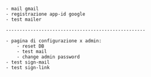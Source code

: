 	- mail gmail
	- registrazione app-id google
	- test mailer
	
	---------------------------------------------------
	
	- pagina di configurazione x admin:
		- reset DB
		- test mail
		- change admin password
	- test sign-mail
	- test sign-link
		
	